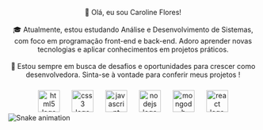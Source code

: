 <p align="center">👋 Olá, eu sou Caroline Flores!<br><br>🎓 Atualmente, estou estudando Análise e Desenvolvimento de Sistemas, com foco em programação front-end e back-end. Adoro aprender novas tecnologias e aplicar conhecimentos em projetos práticos.<br><br>🌱 Estou sempre em busca de desafios e oportunidades para crescer como desenvolvedora. Sinta-se à vontade para conferir meus projetos !</p>

###

<div align="center">
  <img src="https://skillicons.dev/icons?i=html" height="44" alt="html5 logo"  />
  <img width="16" />
  <img src="https://skillicons.dev/icons?i=css" height="44" alt="css3 logo"  />
  <img width="16" />
  <img src="https://skillicons.dev/icons?i=js" height="44" alt="javascript logo"  />
  <img width="16" />
  <img src="https://skillicons.dev/icons?i=nodejs" height="44" alt="nodejs logo"  />
  <img width="16" />
  <img src="https://skillicons.dev/icons?i=mongodb" height="44" alt="mongodb logo"  />
  <img width="16" />
  <img src="https://skillicons.dev/icons?i=react" height="44" alt="react logo"  />
</div>



<img src="https://raw.githubusercontent.com/CarolineFloresR/CarolineFloresR/output/snake.svg" alt="Snake animation" />


